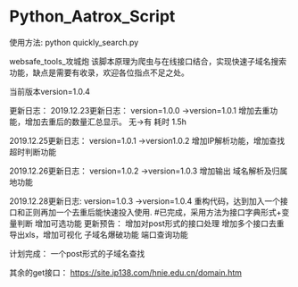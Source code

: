 # Python_Aatrox_Script


使用方法:
python quickly_search.py


websafe_tools_攻城炮
该脚本原理为爬虫与在线接口结合，实现快速子域名搜索功能，缺点是需要有收录，欢迎各位指点不足之处。

当前版本version=1.0.4


更新日志：
2019.12.23更新日志：
version=1.0.0 ->version=1.0.1
增加去重功能，增加去重后的数量汇总显示。  无->有 耗时 1.5h

2019.12.25更新日志：
version=1.0.1 ->version1.0.2
增加IP解析功能，增加查找超时判断功能

2019.12.26更新日志：
version=1.0.2 ->version=1.0.3
增加输出 域名解析及归属地功能

2019.12.28更新日志:
version=1.0.3 ->version=1.0.4
重构代码，达到加入一个接口和正则再加一个去重后能快速投入使用.  #已完成，采用方法为接口字典形式+变量判断
增加可选功能
更新预告：
增加对post形式的接口处理
增加多个接口去重
导出xls，增加可视化
子域名爆破功能
端口查询功能


计划完成：
一个post形式的子域名查找

其余的get接口：
https://site.ip138.com/hnie.edu.cn/domain.htm
